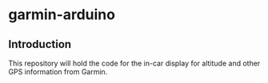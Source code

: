 # garmin-arduino

## Introduction
This repository will hold the code for the in-car display for altitude and other GPS information from Garmin.